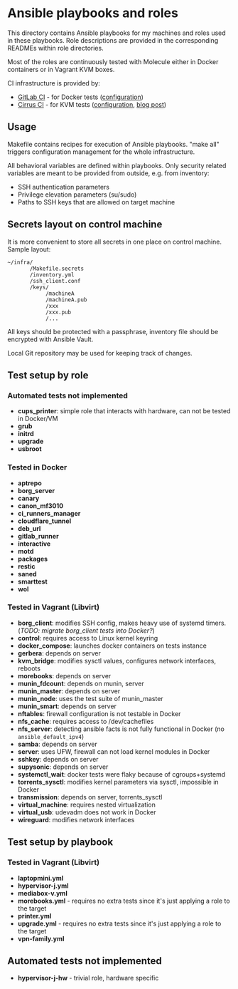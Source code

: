 # Ansible playbooks and roles

This directory contains Ansible playbooks for my machines and roles used in
these playbooks. Role descriptions are provided in the corresponding READMEs
within role directories.

Most of the roles are continuously tested with Molecule either in Docker
containers or in Vagrant KVM boxes.

CI infrastructure is provided by:

- [GitLab CI] - for Docker tests ([configuration][gitlab-config])
- [Cirrus CI] - for KVM tests ([configuration][cirrus-config], [blog post])

[GitLab CI]: https://docs.gitlab.com/ee/ci/
[Cirrus CI]: https://cirrus-ci.org/
[gitlab-config]: ../.gitlab-ci.yml
[cirrus-config]: ../.cirrus.yml.j2
[blog post]: https://potyarkin.com/posts/2020/cirrus-ci-integration-for-gitlab-projects/


## Usage

Makefile contains recipes for execution of Ansible playbooks. "make all"
triggers configuration management for the whole infrastructure.

All behavioral variables are defined within playbooks. Only security related
variables are meant to be provided from outside, e.g. from inventory:

- SSH authentication parameters
- Privilege elevation parameters (su/sudo)
- Paths to SSH keys that are allowed on target machine


## Secrets layout on control machine

It is more convenient to store all secrets in one place on control machine.
Sample layout:

```
~/infra/
       /Makefile.secrets
       /inventory.yml
       /ssh_client.conf
       /keys/
            /machineA
            /machineA.pub
            /xxx
            /xxx.pub
            /...
```

All keys should be protected with a passphrase, inventory file should be
encrypted with Ansible Vault.

Local Git repository may be used for keeping track of changes.


## Test setup by role

### Automated tests not implemented

- **cups_printer**: simple role that interacts with hardware, can not be tested in Docker/VM
- **grub**
- **initrd**
- **upgrade**
- **usbroot**

### Tested in Docker

- **aptrepo**
- **borg_server**
- **canary**
- **canon_mf3010**
- **ci_runners_manager**
- **cloudflare_tunnel**
- **deb_url**
- **gitlab_runner**
- **interactive**
- **motd**
- **packages**
- **restic**
- **saned**
- **smarttest**
- **wol**

### Tested in Vagrant (Libvirt)

- **borg_client**: modifies SSH config, makes heavy use of systemd timers.
  (*TODO: migrate borg_client tests into Docker?*)
- **control**: requires access to Linux kernel keyring
- **docker_compose**: launches docker containers on tests instance
- **gerbera**: depends on server
- **kvm_bridge**: modifies sysctl values, configures network interfaces, reboots
- **morebooks**: depends on server
- **munin_fdcount**: depends on munin, server
- **munin_master**: depends on server
- **munin_node**: uses the test suite of munin_master
- **munin_smart**: depends on server
- **nftables**: firewall configuration is not testable in Docker
- **nfs_cache**: requires access to /dev/cachefiles
- **nfs_server**: detecting ansible facts is not fully functional in Docker
  (no `ansible_default_ipv4`)
- **samba**: depends on server
- **server**: uses UFW, firewall can not load kernel modules in Docker
- **sshkey**: depends on server
- **supysonic**: depends on server
- **systemctl_wait**: docker tests were flaky because of cgroups+systemd
- **torrents_sysctl**: modifies kernel parameters via sysctl, impossible in Docker
- **transmission**: depends on server, torrents_sysctl
- **virtual_machine**: requires nested virtualization
- **virtual_usb**: udevadm does not work in Docker
- **wireguard**: modifies network interfaces


## Test setup by playbook

### Tested in Vagrant (Libvirt)

- **laptopmini.yml**
- **hypervisor-j.yml**
- **mediabox-v.yml**
- **morebooks.yml** - requires no extra tests since it's just applying a role
  to the target
- **printer.yml**
- **upgrade.yml** - requires no extra tests since it's just applying a role to
  the target
- **vpn-family.yml**

## Automated tests not implemented

- **hypervisor-j-hw** - trivial role, hardware specific
